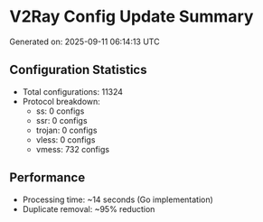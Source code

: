 # V2Ray Config Update Summary
Generated on: 2025-09-11 06:14:13 UTC

## Configuration Statistics
- Total configurations: 11324
- Protocol breakdown:
  - ss: 0 configs
  - ssr: 0 configs
  - trojan: 0 configs
  - vless: 0 configs
  - vmess: 732 configs

## Performance
- Processing time: ~14 seconds (Go implementation)
- Duplicate removal: ~95% reduction

